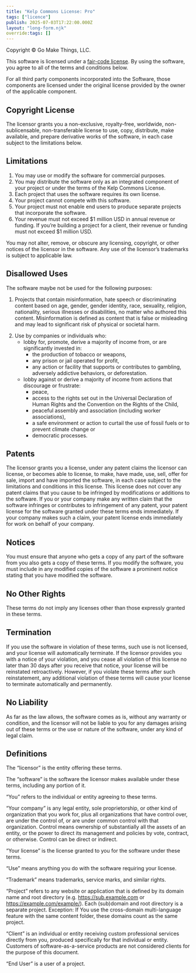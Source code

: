 ```yaml
---
title: "Kelp Commons License: Pro"
tags: ["licence"]
publish: 2025-07-03T17:22:00.000Z
layout: "long-form.njk"
override:tags: []
---
```

	

<p>Copyright © Go Make Things, LLC.</p>

<p>This software is licensed under a <a href="https://faircode.io">fair-code license</a>. By using the software, you agree to all of the terms and conditions below.</p>

<p>For all third party components incorporated into the Software, those components are licensed under the original license provided by the owner of the applicable component.</p>

<h2 id="copyright-license">Copyright License</h2>

<p>The licensor grants you a non-exclusive, royalty-free, worldwide, non-sublicensable, non-transferable license to use, copy, distribute, make available, and prepare derivative works of the software, in each case subject to the limitations below.</p>

<h2 id="limitations">Limitations</h2>

<ol>
<li>You may use or modify the software for commercial purposes.</li>
<li>You may distribute the software only as an integrated component of your project or under the terms of the Kelp Commons License.</li>
<li>Each project that uses the software requires its own license.</li>
<li>Your project cannot compete with this software.</li>
<li>Your project must not enable end users to produce separate projects that incorporate the software.</li>
<li>Your revenue must not exceed $1 million USD in annual revenue or funding. If you’re building a project for a client, their revenue or funding must not exceed $1 million USD.</li>
</ol>

<p>You may not alter, remove, or obscure any licensing, copyright, or other notices of the licensor in the software. Any use of the licensor’s trademarks is subject to applicable law.</p>

<h2 id="disallowed-uses">Disallowed Uses</h2>

<p>The software maybe not be used for the following purposes:</p>

<ol>
<li><p>Projects that contain misinformation, hate speech or discriminating content based on age, gender, gender identity, race, sexuality, religion, nationality, serious illnesses or disabilities, no matter who authored this content. Misinformation is defined as content that is false or misleading and may lead to significant risk of physical or societal harm.</p></li>

<li><div>Use by companies or individuals who:</div>

<ul>
<li>lobby for, promote, derive a majority of income from, or are significantly invested in:

<ul>
<li>the production of tobacco or weapons,</li>
<li>any prison or jail operated for profit,</li>
<li>any action or facility that supports or contributes to gambling, adversely addictive behaviors, or deforestation.</li>
</ul></li>
<li>lobby against or derive a majority of income from actions that discourage or frustrate:

<ul>
<li>peace,</li>
<li>access to the rights set out in the Universal Declaration of Human Rights and the Convention on the Rights of the Child,</li>
<li>peaceful assembly and association (including worker associations),</li>
<li>a safe environment or action to curtail the use of fossil fuels or to prevent climate change or</li>
<li>democratic processes.</li>
</ul></li>
</ul></li>
</ol>

<h2 id="patents">Patents</h2>

<p>The licensor grants you a license, under any patent claims the licensor can license, or becomes able to license, to make, have made, use, sell, offer for sale, import and have imported the software, in each case subject to the limitations and conditions in this license. This license does not cover any patent claims that you cause to be infringed by modifications or additions to the software. If you or your company make any written claim that the software infringes or contributes to infringement of any patent, your patent license for the software granted under these terms ends immediately. If your company makes such a claim, your patent license ends immediately for work on behalf of your company.</p>

<h2 id="notices">Notices</h2>

<p>You must ensure that anyone who gets a copy of any part of the software from you also gets a copy of these terms. If you modify the software, you must include in any modified copies of the software a prominent notice stating that you have modified the software.</p>

<h2 id="no-other-rights">No Other Rights</h2>

<p>These terms do not imply any licenses other than those expressly granted in these terms.</p>

<h2 id="termination">Termination</h2>

<p>If you use the software in violation of these terms, such use is not licensed, and your license will automatically terminate. If the licensor provides you with a notice of your violation, and you cease all violation of this license no later than 30 days after you receive that notice, your license will be reinstated retroactively. However, if you violate these terms after such reinstatement, any additional violation of these terms will cause your license to terminate automatically and permanently.</p>

<h2 id="no-liability">No Liability</h2>

<p>As far as the law allows, the software comes as is, without any warranty or condition, and the licensor will not be liable to you for any damages arising out of these terms or the use or nature of the software, under any kind of legal claim.</p>

<h2 id="definitions">Definitions</h2>

<p>The “licensor” is the entity offering these terms.</p>

<p>The “software” is the software the licensor makes available under these terms, including any portion of it.</p>

<p>“You” refers to the individual or entity agreeing to these terms.</p>

<p>“Your company” is any legal entity, sole proprietorship, or other kind of organization that you work for, plus
all organizations that have control over, are under the control of, or are under common control with that
organization. Control means ownership of substantially all the assets of an entity, or the power to direct its
management and policies by vote, contract, or otherwise. Control can be direct or indirect.</p>

<p>“Your license” is the license granted to you for the software under these terms.</p>

<p>“Use” means anything you do with the software requiring your license.</p>

<p>“Trademark” means trademarks, service marks, and similar rights.</p>

<p>“Project” refers to any website or application that is defined by its domain name and root directory
(e.g. <a href="https://sub.example.com">https://sub.example.com</a> or <a href="https://example.com/example/">https://example.com/example/</a>). Each (sub)domain and root directory is a
separate project. Exception: If You use the cross-domain multi-language feature with the same content folder,
these domains count as the same project.</p>

<p>“Client” is an individual or entity receiving custom professional services directly from you, produced
specifically for that individual or entity. Customers of software-as-a-service products are not considered
clients for the purpose of this document.</p>

<p>“End User” is a user of a project.</p>
